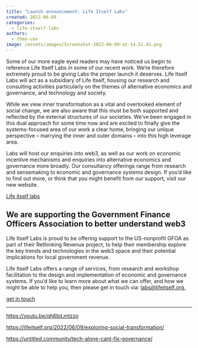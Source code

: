 ```yaml
---
title: "Launch announcement: Life Itself Labs"
created: 2022-06-09
categories: 
  - life-itself-labs
authors: 
  - theo-cox
image: /assets/images/Screenshot-2022-06-09-at-14.51.41.png
---
```


Some of our more eagle eyed readers may have noticed us begin to reference Life Itself Labs in some of our recent work. We’re therefore extremely proud to be giving Labs the proper launch it deserves. Life Itself Labs will act as a subsidiary of Life Itself, housing our research and consulting activities particularly on the themes of alternative economics and governance, and technology and society. 

While we view inner transformation as a vital and overlooked element of social change, we are also aware that this must be both supported and reflected by the external structures of our societies. We’ve been engaged in this dual approach for some time now and are excited to finally give the systems-focused area of our work a clear home, bringing our unique perspective – marrying the inner and outer domains – into this high leverage area. 

Labs will host our enquiries into web3, as well as our work on economic incentive mechanisms and enquiries into alternative economics and governance more broadly. Our consultancy offerings range from research and sensemaking to economic and governance systems design. If you’d like to find out more, or think that you might benefit from our support, visit our new website.

[Life itself labs](https://labs.lifeitself.org/)

## We are supporting the Government Finance Officers Association to better understand web3

Life Itself Labs is proud to be offering support to the US-nonprofit GFOA as part of their Rethinking Revenue project, to help their membership explore the key trends and technologies in the web3 space and their potential implications for local government revenue.

Life Itself Labs offers a range of services, from research and workshop facilitation to the design and implementation of economic and governance systems. If you’d like to learn more about what we can offer, and how we might be able to help you, then please get in touch via: [labs@lifeitself.org.](https://lifeitself.org12.list-manage.com/track/click?u=f3b6955276a868159874a4e9a&id=2dfd6dfcb9&e=4e615aecfb)

[get in touch](https://labs.lifeitself.org/contact)

* * *

https://youtu.be/qh6bjLmtzzo

https://lifeitself.org/2022/06/09/exploring-social-transformation/

https://untitled.community/tech-alone-cant-fix-governance/
